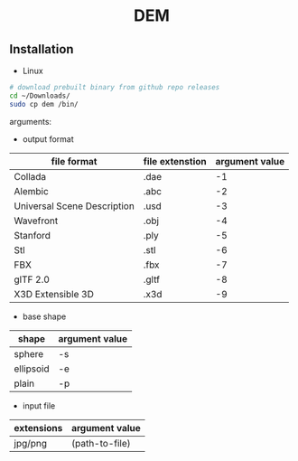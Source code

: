 <h1 align="center">DEM</h1>

## Installation

- Linux

```bash
# download prebuilt binary from github repo releases
cd ~/Downloads/
sudo cp dem /bin/
```

arguments:

- output format

| file format | file extenstion | argument value |
| --- | --- | ---|
|Collada|.dae|-1|
|Alembic|.abc|-2|
|Universal Scene Description|.usd|-3|
|Wavefront|.obj|-4|
|Stanford|.ply|-5|
|Stl|.stl|-6|
|FBX|.fbx|-7|
|glTF 2.0|.gltf|-8|
|X3D Extensible 3D|.x3d|-9|

- base shape

|shape|argument value|
| --- | --- |
|sphere|-s|
|ellipsoid|-e|
|plain|-p|

- input file

|extensions|argument value|
| --- | --- |
|jpg/png|(path-to-file)|